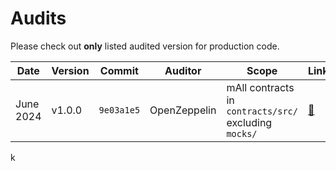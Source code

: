 # Audits

Please check out __only__ listed audited version for production code.

| Date         | Version | Commit     | Auditor      | Scope                | Links                                                       |
| ------------ | ------- | ---------- | ------------ | -------------------- | ----------------------------------------------------------- |
| June 2024    | v1.0.0  | `9e03a1e5` | OpenZeppelin | mAll contracts in `contracts/src/` excluding `mocks/` | [🔗](./OpenZeppelin%20Audit%20(June%2026th%202024).pdf) |mj

k